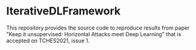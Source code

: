 # IterativeDLFramework
This repository provides the source code to reproduce results from paper "Keep it unsupervised: Horizontal Attacks meet Deep Learning" that is accepted on TCHES2021, issue 1. 

